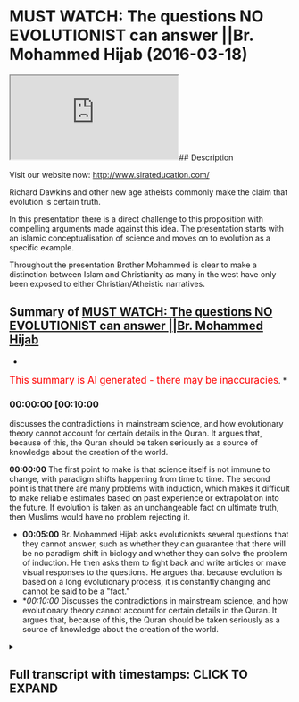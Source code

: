 # MUST WATCH: The questions NO EVOLUTIONIST can answer ||Br. Mohammed Hijab (2016-03-18)

<iframe loading='lazy' src='https://www.youtube.com/embed/CN14qAKJsEA'></iframe>## Description

Visit our website now: http://www.sirateducation.com/

Richard Dawkins and other new age atheists commonly make the claim that evolution is certain truth. 

In this presentation there is a direct challenge to this proposition with compelling arguments made against this idea. The presentation starts with an islamic conceptualisation of science and moves on to evolution as a specific example. 

Throughout the presentation Brother Mohammed is clear to make a distinction between Islam and Christianity as many in the west have only been exposed to either Christian/Atheistic narratives.

## Summary of [MUST WATCH: The questions NO EVOLUTIONIST can answer ||Br. Mohammed Hijab](https://www.youtube.com/watch?v=CN14qAKJsEA)


*

<span style="color:red; font-size:125%">This summary is AI generated - there may be inaccuracies</span>. [](/)*

### <a onclick="modifyYTiframeseektime('600')">00:00:00 [00:10:00</a>

discusses the contradictions in mainstream science, and how evolutionary theory cannot account for certain details in the Quran. It argues that, because of this, the Quran should be taken seriously as a source of knowledge about the creation of the world.

**<a onclick="modifyYTiframeseektime('0')">00:00:00</a>** The first point to make is that science itself is not immune to change, with paradigm shifts happening from time to time. The second point is that there are many problems with induction, which makes it difficult to make reliable estimates based on past experience or extrapolation into the future. If evolution is taken as an unchangeable fact on ultimate truth, then Muslims would have no problem rejecting it.
* **<a onclick="modifyYTiframeseektime('300')">00:05:00</a>**  Br. Mohammed Hijab asks evolutionists several questions that they cannot answer, such as whether they can guarantee that there will be no paradigm shift in biology and whether they can solve the problem of induction. He then asks them to fight back and write articles or make visual responses to the questions. He argues that because evolution is based on a long evolutionary process, it is constantly changing and cannot be said to be a "fact."
* **<a onclick="modifyYTiframeseektime('600')">00:10:00</a>* Discusses the contradictions in mainstream science, and how evolutionary theory cannot account for certain details in the Quran. It argues that, because of this, the Quran should be taken seriously as a source of knowledge about the creation of the world.

<details><summary><h2>Full transcript with timestamps: CLICK TO EXPAND</h2></summary>

<a onclick="modifyYTiframeseektime('0)')">0:00:00 and public leaders feel so me or so<\/a>
<a onclick="modifyYTiframeseektime('5)')">0:00:05 dirty or do I either would you me I<\/a>
<a onclick="modifyYTiframeseektime('9)')">0:00:09 thought all right so the first thing<\/a>
<a onclick="modifyYTiframeseektime('12)')">0:00:12 that needs to be understood is that as<\/a>
<a onclick="modifyYTiframeseektime('15)')">0:00:15 Muslims we see science as a positive<\/a>
<a onclick="modifyYTiframeseektime('17)')">0:00:17 thing that is because we believe it cut<\/a>
<a onclick="modifyYTiframeseektime('19)')">0:00:19 it attempts to come to terms with what<\/a>
<a onclick="modifyYTiframeseektime('22)')">0:00:22 we believe is God's natural creation<\/a>
<a onclick="modifyYTiframeseektime('24)')">0:00:24 also unlike a Christian counterparts we<\/a>
<a onclick="modifyYTiframeseektime('28)')">0:00:28 have made this wolf history where you<\/a>
<a onclick="modifyYTiframeseektime('30)')">0:00:30 have a massive divide between the<\/a>
<a onclick="modifyYTiframeseektime('32)')">0:00:32 religious institutions and science and<\/a>
<a onclick="modifyYTiframeseektime('35)')">0:00:35 also on Michael Christian counterparts<\/a>
<a onclick="modifyYTiframeseektime('37)')">0:00:37 we haven't had to retreat in our home<\/a>
<a onclick="modifyYTiframeseektime('42)')">0:00:42 neuticle approach in other words the<\/a>
<a onclick="modifyYTiframeseektime('44)')">0:00:44 verses that talk about the heavens and<\/a>
<a onclick="modifyYTiframeseektime('46)')">0:00:46 the earth the verses that talk about the<\/a>
<a onclick="modifyYTiframeseektime('47)')">0:00:47 creations of the Emmons and the earthen<\/a>
<a onclick="modifyYTiframeseektime('50)')">0:00:50 and the things that God has really<\/a>
<a onclick="modifyYTiframeseektime('52)')">0:00:52 created those verses we maintain a<\/a>
<a onclick="modifyYTiframeseektime('55)')">0:00:55 literalistic account of those verses and<\/a>
<a onclick="modifyYTiframeseektime('57)')">0:00:57 we have had to resort to metaphor izing<\/a>
<a onclick="modifyYTiframeseektime('60)')">0:01:00 those verses when they are clearly not<\/a>
<a onclick="modifyYTiframeseektime('63)')">0:01:03 intended as metaphors now whilst Muslims<\/a>
<a onclick="modifyYTiframeseektime('67)')">0:01:07 will maintain that there is a close<\/a>
<a onclick="modifyYTiframeseektime('68)')">0:01:08 relationship between the Quran or Islam<\/a>
<a onclick="modifyYTiframeseektime('72)')">0:01:12 and science we will also say they ought<\/a>
<a onclick="modifyYTiframeseektime('77)')">0:01:17 not to be a perfect relationship between<\/a>
<a onclick="modifyYTiframeseektime('79)')">0:01:19 the Quran slam and science and this<\/a>
<a onclick="modifyYTiframeseektime('83)')">0:01:23 brings me to my main point that science<\/a>
<a onclick="modifyYTiframeseektime('85)')">0:01:25 itself is not perfect and I'm going to<\/a>
<a onclick="modifyYTiframeseektime('87)')">0:01:27 outline two reasons why I believe that<\/a>
<a onclick="modifyYTiframeseektime('90)')">0:01:30 is the case<\/a>
<a onclick="modifyYTiframeseektime('93)')">0:01:33 right so the first point I want to make<\/a>
<a onclick="modifyYTiframeseektime('95)')">0:01:35 is what Thomas Kuhn called a paradigm<\/a>
<a onclick="modifyYTiframeseektime('98)')">0:01:38 shift now science can undergo always<\/a>
<a onclick="modifyYTiframeseektime('100)')">0:01:40 referred to as a paradigm shift and a<\/a>
<a onclick="modifyYTiframeseektime('103)')">0:01:43 paradigm shift is literally know that no<\/a>
<a onclick="modifyYTiframeseektime('106)')">0:01:46 two scientific facts change actual<\/a>
<a onclick="modifyYTiframeseektime('109)')">0:01:49 scientific facts but the whole framework<\/a>
<a onclick="modifyYTiframeseektime('112)')">0:01:52 through which these facts operate also<\/a>
<a onclick="modifyYTiframeseektime('114)')">0:01:54 change now that happened at the time of<\/a>
<a onclick="modifyYTiframeseektime('118)')">0:01:58 sort of Newton / Einstein so there was a<\/a>
<a onclick="modifyYTiframeseektime('121)')">0:02:01 shift a complete paradigm shift from<\/a>
<a onclick="modifyYTiframeseektime('125)')">0:02:05 Newtonian physics to Einstein in physics<\/a>
<a onclick="modifyYTiframeseektime('128)')">0:02:08 that's an established reality and people<\/a>
<a onclick="modifyYTiframeseektime('133)')">0:02:13 of philosophy of science will know this<\/a>
<a onclick="modifyYTiframeseektime('135)')">0:02:15 another example is the fact that you<\/a>
<a onclick="modifyYTiframeseektime('137)')">0:02:17 know you had the assumption that the<\/a>
<a onclick="modifyYTiframeseektime('139)')">0:02:19 universe always existed and this is<\/a>
<a onclick="modifyYTiframeseektime('141)')">0:02:21 called steady state theory and this<\/a>
<a onclick="modifyYTiframeseektime('144)')">0:02:24 moved to the expanding universe model<\/a>
<a onclick="modifyYTiframeseektime('146)')">0:02:26 big bang / extent expanding universe<\/a>
<a onclick="modifyYTiframeseektime('149)')">0:02:29 model which of course meant the<\/a>
<a onclick="modifyYTiframeseektime('152)')">0:02:32 following him and I at one stage to put<\/a>
<a onclick="modifyYTiframeseektime('155)')">0:02:35 on contradicted science because the<\/a>
<a onclick="modifyYTiframeseektime('157)')">0:02:37 Quran makes it very clear that the<\/a>
<a onclick="modifyYTiframeseektime('159)')">0:02:39 universe did indeed have an explicit<\/a>
<a onclick="modifyYTiframeseektime('161)')">0:02:41 beginning steady state theory was<\/a>
<a onclick="modifyYTiframeseektime('165)')">0:02:45 completely against that and thus there<\/a>
<a onclick="modifyYTiframeseektime('168)')">0:02:48 was no reconciliation whatsoever between<\/a>
<a onclick="modifyYTiframeseektime('171)')">0:02:51 steady state theory and the Quran so I<\/a>
<a onclick="modifyYTiframeseektime('174)')">0:02:54 once saved in Islamic narrative<\/a>
<a onclick="modifyYTiframeseektime('176)')">0:02:56 contradicted established facts<\/a>
<a onclick="modifyYTiframeseektime('179)')">0:02:59 scientific fact but it science came to<\/a>
<a onclick="modifyYTiframeseektime('183)')">0:03:03 agree with the credit narrative<\/a>
<a onclick="modifyYTiframeseektime('184)')">0:03:04 afterwards so this is the first point<\/a>
<a onclick="modifyYTiframeseektime('188)')">0:03:08 right so the second point that I want to<\/a>
<a onclick="modifyYTiframeseektime('192)')">0:03:12 make is what is commonly referred to as<\/a>
<a onclick="modifyYTiframeseektime('194)')">0:03:14 the problem of induction now induction<\/a>
<a onclick="modifyYTiframeseektime('197)')">0:03:17 attempts to make sort broad<\/a>
<a onclick="modifyYTiframeseektime('200)')">0:03:20 generalizations on specific samples now<\/a>
<a onclick="modifyYTiframeseektime('203)')">0:03:23 the problems of induction are many which<\/a>
<a onclick="modifyYTiframeseektime('206)')">0:03:26 has 12 enumerated by David Hume one of<\/a>
<a onclick="modifyYTiframeseektime('209)')">0:03:29 them is that it's very difficult to make<\/a>
<a onclick="modifyYTiframeseektime('212)')">0:03:32 estimations based on a select sample or<\/a>
<a onclick="modifyYTiframeseektime('216)')">0:03:36 is very difficult to make estimations<\/a>
<a onclick="modifyYTiframeseektime('219)')">0:03:39 based on past experiences on future<\/a>
<a onclick="modifyYTiframeseektime('223)')">0:03:43 events so these all sort of problems are<\/a>
<a onclick="modifyYTiframeseektime('226)')">0:03:46 associated with induction and these<\/a>
<a onclick="modifyYTiframeseektime('229)')">0:03:49 problems cause deep and dangerous<\/a>
<a onclick="modifyYTiframeseektime('233)')">0:03:53 complications for those who see science<\/a>
<a onclick="modifyYTiframeseektime('236)')">0:03:56 or the theory of evolution to be more<\/a>
<a onclick="modifyYTiframeseektime('239)')">0:03:59 specific here and use a contemporary<\/a>
<a onclick="modifyYTiframeseektime('241)')">0:04:01 example a theory of evolution as an<\/a>
<a onclick="modifyYTiframeseektime('244)')">0:04:04 absolute certainty that is not prone to<\/a>
<a onclick="modifyYTiframeseektime('248)')">0:04:08 any kind of change now Muslims unlike<\/a>
<a onclick="modifyYTiframeseektime('252)')">0:04:12 our Christian literalist young earth<\/a>
<a onclick="modifyYTiframeseektime('254)')">0:04:14 creationist counterparts we don't have<\/a>
<a onclick="modifyYTiframeseektime('256)')">0:04:16 to believe for example that the universe<\/a>
<a onclick="modifyYTiframeseektime('258)')">0:04:18 is only you know a couple of days old or<\/a>
<a onclick="modifyYTiframeseektime('261)')">0:04:21 a couple of thousand years old we can<\/a>
<a onclick="modifyYTiframeseektime('264)')">0:04:24 come to the conclusion that the universe<\/a>
<a onclick="modifyYTiframeseektime('267)')">0:04:27 is expedient whether is years old and we<\/a>
<a onclick="modifyYTiframeseektime('270)')">0:04:30 don't have any problem in rejecting<\/a>
<a onclick="modifyYTiframeseektime('272)')">0:04:32 things like adaptation or speciation or<\/a>
<a onclick="modifyYTiframeseektime('275)')">0:04:35 the fact that dinosaurs you know existed<\/a>
<a onclick="modifyYTiframeseektime('277)')">0:04:37 or any of these things but we clearly<\/a>
<a onclick="modifyYTiframeseektime('279)')">0:04:39 are under obligation to reject human<\/a>
<a onclick="modifyYTiframeseektime('283)')">0:04:43 evolution<\/a>
<a onclick="modifyYTiframeseektime('286)')">0:04:46 right so bearing this in mind I hope you<\/a>
<a onclick="modifyYTiframeseektime('288)')">0:04:48 have only two questions to ask someone<\/a>
<a onclick="modifyYTiframeseektime('291)')">0:04:51 who takes evolution as an unchangeable<\/a>
<a onclick="modifyYTiframeseektime('294)')">0:04:54 certainty on ultimate truth to which if<\/a>
<a onclick="modifyYTiframeseektime('298)')">0:04:58 you can answer in the positive only then<\/a>
<a onclick="modifyYTiframeseektime('302)')">0:05:02 can you quench my skeptical thirst<\/a>
<a onclick="modifyYTiframeseektime('304)')">0:05:04 so our first question is can you<\/a>
<a onclick="modifyYTiframeseektime('308)')">0:05:08 guarantee that there will be no paradigm<\/a>
<a onclick="modifyYTiframeseektime('310)')">0:05:10 shift in the field of biology that I<\/a>
<a onclick="modifyYTiframeseektime('312)')">0:05:12 like of which we've already witnessed in<\/a>
<a onclick="modifyYTiframeseektime('314)')">0:05:14 physics that's the first question the<\/a>
<a onclick="modifyYTiframeseektime('317)')">0:05:17 second question is can you solve the<\/a>
<a onclick="modifyYTiframeseektime('321)')">0:05:21 problem of induction so they can get<\/a>
<a onclick="modifyYTiframeseektime('324)')">0:05:24 enough sample evidences to make a<\/a>
<a onclick="modifyYTiframeseektime('327)')">0:05:27 complete generalization in evolution or<\/a>
<a onclick="modifyYTiframeseektime('330)')">0:05:30 human evolution in particular these are<\/a>
<a onclick="modifyYTiframeseektime('334)')">0:05:34 my questions and is my case and I really<\/a>
<a onclick="modifyYTiframeseektime('337)')">0:05:37 want to ask you for a favor really have<\/a>
<a onclick="modifyYTiframeseektime('341)')">0:05:41 a request to make to you and it consists<\/a>
<a onclick="modifyYTiframeseektime('345)')">0:05:45 of two words fire back that's right<\/a>
<a onclick="modifyYTiframeseektime('352)')">0:05:52 fight back I've made my points clear<\/a>
<a onclick="modifyYTiframeseektime('355)')">0:05:55 I've elucidated on my questions so it's<\/a>
<a onclick="modifyYTiframeseektime('359)')">0:05:59 time for you to fight back write an<\/a>
<a onclick="modifyYTiframeseektime('361)')">0:06:01 article make a visual response let's see<\/a>
<a onclick="modifyYTiframeseektime('365)')">0:06:05 what you have to say to these questions<\/a>
<a onclick="modifyYTiframeseektime('368)')">0:06:08 that I posed so I've been describing<\/a>
<a onclick="modifyYTiframeseektime('371)')">0:06:11 evolution as if it's a fact as if it's a<\/a>
<a onclick="modifyYTiframeseektime('374)')">0:06:14 fact really I've been taking that for<\/a>
<a onclick="modifyYTiframeseektime('375)')">0:06:15 granted effect of science whether<\/a>
<a onclick="modifyYTiframeseektime('378)')">0:06:18 evolution can by its very nature cuz it<\/a>
<a onclick="modifyYTiframeseektime('381)')">0:06:21 takes millions of years to take place<\/a>
<a onclick="modifyYTiframeseektime('382)')">0:06:22 fulfill this scientific sort of textbook<\/a>
<a onclick="modifyYTiframeseektime('385)')">0:06:25 definition of science something which is<\/a>
<a onclick="modifyYTiframeseektime('387)')">0:06:27 a observed phenomena I'll leave that up<\/a>
<a onclick="modifyYTiframeseektime('390)')">0:06:30 to the viewer I'm not gonna you know<\/a>
<a onclick="modifyYTiframeseektime('391)')">0:06:31 just go back and forth for you guys<\/a>
<a onclick="modifyYTiframeseektime('394)')">0:06:34 you can decide that it was actually<\/a>
<a onclick="modifyYTiframeseektime('396)')">0:06:36 respected there's a matter it's because<\/a>
<a onclick="modifyYTiframeseektime('399)')">0:06:39 then you'd still have the two questions<\/a>
<a onclick="modifyYTiframeseektime('401)')">0:06:41 that you have to answer even if it is a<\/a>
<a onclick="modifyYTiframeseektime('402)')">0:06:42 fact but you have to understand that<\/a>
<a onclick="modifyYTiframeseektime('405)')">0:06:45 biologists understanding of our<\/a>
<a onclick="modifyYTiframeseektime('408)')">0:06:48 evolution has undergone a kind of<\/a>
<a onclick="modifyYTiframeseektime('410)')">0:06:50 cosmetic surgery in the 20th century<\/a>
<a onclick="modifyYTiframeseektime('412)')">0:06:52 that is because basically you had<\/a>
<a onclick="modifyYTiframeseektime('415)')">0:06:55 microbiology and sort of new<\/a>
<a onclick="modifyYTiframeseektime('417)')">0:06:57 understanding of genetics which had<\/a>
<a onclick="modifyYTiframeseektime('419)')">0:06:59 be incorporated into Darwinism or<\/a>
<a onclick="modifyYTiframeseektime('422)')">0:07:02 Darwinian evolution to create what you<\/a>
<a onclick="modifyYTiframeseektime('424)')">0:07:04 call the neo-darwinian evolution your<\/a>
<a onclick="modifyYTiframeseektime('427)')">0:07:07 Darwinian evolution your Darwinian<\/a>
<a onclick="modifyYTiframeseektime('430)')">0:07:10 evolution so as a result of these<\/a>
<a onclick="modifyYTiframeseektime('432)')">0:07:12 changes one can I still come to the<\/a>
<a onclick="modifyYTiframeseektime('435)')">0:07:15 conclusion that evolution is evolving<\/a>
<a onclick="modifyYTiframeseektime('437)')">0:07:17 it's changing it is moving around even I<\/a>
<a onclick="modifyYTiframeseektime('442)')">0:07:22 mean if you look at the fossil record<\/a>
<a onclick="modifyYTiframeseektime('444)')">0:07:24 because evolution a big part of the<\/a>
<a onclick="modifyYTiframeseektime('445)')">0:07:25 theory really depends upon the fossil<\/a>
<a onclick="modifyYTiframeseektime('447)')">0:07:27 record and there have been massive<\/a>
<a onclick="modifyYTiframeseektime('449)')">0:07:29 changes as a result of the new<\/a>
<a onclick="modifyYTiframeseektime('452)')">0:07:32 discoveries you know new fossil<\/a>
<a onclick="modifyYTiframeseektime('454)')">0:07:34 discoveries a full sample of Lucy Lucy<\/a>
<a onclick="modifyYTiframeseektime('457)')">0:07:37 obviously discovered in 1974 is a fossil<\/a>
<a onclick="modifyYTiframeseektime('461)')">0:07:41 and people actually know bandages had to<\/a>
<a onclick="modifyYTiframeseektime('464)')">0:07:44 come back to the drawing board<\/a>
<a onclick="modifyYTiframeseektime('464)')">0:07:44 continuously go back to the drawing<\/a>
<a onclick="modifyYTiframeseektime('466)')">0:07:46 board and try and reconfigure the third<\/a>
<a onclick="modifyYTiframeseektime('468)')">0:07:48 evolution based on this new fossil<\/a>
<a onclick="modifyYTiframeseektime('470)')">0:07:50 another another change that took place<\/a>
<a onclick="modifyYTiframeseektime('472)')">0:07:52 in order for men and now instead of it<\/a>
<a onclick="modifyYTiframeseektime('475)')">0:07:55 being a new fossil that take that people<\/a>
<a onclick="modifyYTiframeseektime('478)')">0:07:58 are found its new classifications now so<\/a>
<a onclick="modifyYTiframeseektime('481)')">0:08:01 a Neanderthal man was our anatomical<\/a>
<a onclick="modifyYTiframeseektime('485)')">0:08:05 cousin right and then he was<\/a>
<a onclick="modifyYTiframeseektime('487)')">0:08:07 reclassified to being anatomical brother<\/a>
<a onclick="modifyYTiframeseektime('492)')">0:08:12 I mean even to be honest a very famous<\/a>
<a onclick="modifyYTiframeseektime('495)')">0:08:15 controversy within the twenty sort of<\/a>
<a onclick="modifyYTiframeseektime('499)')">0:08:19 early 21st century could say what 20/20<\/a>
<a onclick="modifyYTiframeseektime('503)')">0:08:23 first century is the sort of<\/a>
<a onclick="modifyYTiframeseektime('505)')">0:08:25 controversial decade Stephen Gould<\/a>
<a onclick="modifyYTiframeseektime('508)')">0:08:28 so he made a theory of thesis called<\/a>
<a onclick="modifyYTiframeseektime('511)')">0:08:31 punctuated equilibrium with punctuated<\/a>
<a onclick="modifyYTiframeseektime('513)')">0:08:33 equilibrium which is actually contrasted<\/a>
<a onclick="modifyYTiframeseektime('516)')">0:08:36 it's a contrast to neo Darwinian<\/a>
<a onclick="modifyYTiframeseektime('519)')">0:08:39 evolution one can say he steps out of<\/a>
<a onclick="modifyYTiframeseektime('521)')">0:08:41 not new Darwinian evolution so there's a<\/a>
<a onclick="modifyYTiframeseektime('524)')">0:08:44 new explanation now for how human being<\/a>
<a onclick="modifyYTiframeseektime('526)')">0:08:46 or how different creatures evolved which<\/a>
<a onclick="modifyYTiframeseektime('529)')">0:08:49 is not the standard Darwinian evolution<\/a>
<a onclick="modifyYTiframeseektime('533)')">0:08:53 explanation so look at the changes are<\/a>
<a onclick="modifyYTiframeseektime('535)')">0:08:55 taking place and continuously change<\/a>
<a onclick="modifyYTiframeseektime('537)')">0:08:57 already with the theory of evolution<\/a>
<a onclick="modifyYTiframeseektime('540)')">0:09:00 there are so many changes that is it's<\/a>
<a onclick="modifyYTiframeseektime('544)')">0:09:04 really it's very hard to maintain that<\/a>
<a onclick="modifyYTiframeseektime('546)')">0:09:06 there won't be any new fossils or the<\/a>
<a onclick="modifyYTiframeseektime('548)')">0:09:08 one being you<\/a>
<a onclick="modifyYTiframeseektime('549)')">0:09:09 reclassifications that will render parts<\/a>
<a onclick="modifyYTiframeseektime('552)')">0:09:12 of the theory perhaps another would you<\/a>
<a onclick="modifyYTiframeseektime('555)')">0:09:15 know so think about that the fact that<\/a>
<a onclick="modifyYTiframeseektime('557)')">0:09:17 evolution is evolving is a testament to<\/a>
<a onclick="modifyYTiframeseektime('560)')">0:09:20 the fact really that it can continue to<\/a>
<a onclick="modifyYTiframeseektime('563)')">0:09:23 change and part new evidences can come<\/a>
<a onclick="modifyYTiframeseektime('566)')">0:09:26 in and be incorporated and undermined<\/a>
<a onclick="modifyYTiframeseektime('568)')">0:09:28 all evidences how can you maintain a<\/a>
<a onclick="modifyYTiframeseektime('570)')">0:09:30 certain reality in this case and if you<\/a>
<a onclick="modifyYTiframeseektime('573)')">0:09:33 want to maintain that is certain in the<\/a>
<a onclick="modifyYTiframeseektime('576)')">0:09:36 city so thing that happens for sure you<\/a>
<a onclick="modifyYTiframeseektime('579)')">0:09:39 still have to take a step back and you<\/a>
<a onclick="modifyYTiframeseektime('581)')">0:09:41 still did have to be open-minded and<\/a>
<a onclick="modifyYTiframeseektime('583)')">0:09:43 think all of these changes have happened<\/a>
<a onclick="modifyYTiframeseektime('585)')">0:09:45 what is guaranteeing us that continuous<\/a>
<a onclick="modifyYTiframeseektime('588)')">0:09:48 change will not continue to happen think<\/a>
<a onclick="modifyYTiframeseektime('591)')">0:09:51 about it<\/a>
<a onclick="modifyYTiframeseektime('593)')">0:09:53 so what really astonishes me is that<\/a>
<a onclick="modifyYTiframeseektime('597)')">0:09:57 people really do take evolution is<\/a>
<a onclick="modifyYTiframeseektime('600)')">0:10:00 almost like a religion become so deeply<\/a>
<a onclick="modifyYTiframeseektime('601)')">0:10:01 entrenched in people's mind they become<\/a>
<a onclick="modifyYTiframeseektime('603)')">0:10:03 loners like religion and the scientists<\/a>
<a onclick="modifyYTiframeseektime('606)')">0:10:06 job is going to be to attempt to falsify<\/a>
<a onclick="modifyYTiframeseektime('609)')">0:10:09 evidences but unfortunately because of<\/a>
<a onclick="modifyYTiframeseektime('612)')">0:10:12 the atmosphere that has been created in<\/a>
<a onclick="modifyYTiframeseektime('615)')">0:10:15 21st century with eighteen or new New<\/a>
<a onclick="modifyYTiframeseektime('618)')">0:10:18 Age atheism it is like a stubborn<\/a>
<a onclick="modifyYTiframeseektime('621)')">0:10:21 vehement like stubbornness about ideas<\/a>
<a onclick="modifyYTiframeseektime('624)')">0:10:24 this is create an atmosphere where<\/a>
<a onclick="modifyYTiframeseektime('626)')">0:10:26 people actually want to go and create a<\/a>
<a onclick="modifyYTiframeseektime('628)')">0:10:28 self-fulfilling prophecy in relation to<\/a>
<a onclick="modifyYTiframeseektime('630)')">0:10:30 this field of evolution and this makes<\/a>
<a onclick="modifyYTiframeseektime('633)')">0:10:33 them who look but this makes people look<\/a>
<a onclick="modifyYTiframeseektime('634)')">0:10:34 really bad like Lord Kelvin you know<\/a>
<a onclick="modifyYTiframeseektime('638)')">0:10:38 it's meant to be um you know massive<\/a>
<a onclick="modifyYTiframeseektime('640)')">0:10:40 scientist he made it speech publicly in<\/a>
<a onclick="modifyYTiframeseektime('642)')">0:10:42 the nineteen hundreds and he said that<\/a>
<a onclick="modifyYTiframeseektime('644)')">0:10:44 we know everything we need to know about<\/a>
<a onclick="modifyYTiframeseektime('645)')">0:10:45 physics and then five or six four or<\/a>
<a onclick="modifyYTiframeseektime('648)')">0:10:48 five years later Einstein came with a<\/a>
<a onclick="modifyYTiframeseektime('650)')">0:10:50 special theory of relativity so you have<\/a>
<a onclick="modifyYTiframeseektime('653)')">0:10:53 to understand that science is an<\/a>
<a onclick="modifyYTiframeseektime('655)')">0:10:55 instrumental way of understanding the<\/a>
<a onclick="modifyYTiframeseektime('657)')">0:10:57 world around us it's pragmatic it<\/a>
<a onclick="modifyYTiframeseektime('659)')">0:10:59 changes so I mean that's what you have<\/a>
<a onclick="modifyYTiframeseektime('662)')">0:11:02 to understand but look if you like me<\/a>
<a onclick="modifyYTiframeseektime('665)')">0:11:05 appreciate the scientific method we<\/a>
<a onclick="modifyYTiframeseektime('668)')">0:11:08 appreciate the sensitive something that<\/a>
<a onclick="modifyYTiframeseektime('669)')">0:11:09 unites people it's a rational recourse<\/a>
<a onclick="modifyYTiframeseektime('672)')">0:11:12 and you're and you're someone who<\/a>
<a onclick="modifyYTiframeseektime('675)')">0:11:15 appreciates it then realize that the<\/a>
<a onclick="modifyYTiframeseektime('677)')">0:11:17 science itself is not concerned with<\/a>
<a onclick="modifyYTiframeseektime('680)')">0:11:20 certain things<\/a>
<a onclick="modifyYTiframeseektime('681)')">0:11:21 like meaning<\/a>
<a onclick="modifyYTiframeseektime('683)')">0:11:23 it doesn't concern those things at all<\/a>
<a onclick="modifyYTiframeseektime('687)')">0:11:27 so if you have like this kind of like<\/a>
<a onclick="modifyYTiframeseektime('689)')">0:11:29 craving for certainty that can only be<\/a>
<a onclick="modifyYTiframeseektime('693)')">0:11:33 satiated with the question what is my<\/a>
<a onclick="modifyYTiframeseektime('697)')">0:11:37 purpose in life that can only be<\/a>
<a onclick="modifyYTiframeseektime('698)')">0:11:38 questioned associated with that question<\/a>
<a onclick="modifyYTiframeseektime('701)')">0:11:41 and look going back to science if we<\/a>
<a onclick="modifyYTiframeseektime('704)')">0:11:44 related to the quranic narrative the<\/a>
<a onclick="modifyYTiframeseektime('708)')">0:11:48 quranic narrative is interestingly<\/a>
<a onclick="modifyYTiframeseektime('711)')">0:11:51 despite all the things we've said it can<\/a>
<a onclick="modifyYTiframeseektime('714)')">0:11:54 be if you look at all of the verses that<\/a>
<a onclick="modifyYTiframeseektime('716)')">0:11:56 talk about creation literally in the<\/a>
<a onclick="modifyYTiframeseektime('718)')">0:11:58 front those verses can be correlated<\/a>
<a onclick="modifyYTiframeseektime('721)')">0:12:01 with even in the light like of 21st<\/a>
<a onclick="modifyYTiframeseektime('724)')">0:12:04 century scientific discovery in other<\/a>
<a onclick="modifyYTiframeseektime('726)')">0:12:06 words you can appreciate those verses in<\/a>
<a onclick="modifyYTiframeseektime('728)')">0:12:08 the light of 21st century discoveries so<\/a>
<a onclick="modifyYTiframeseektime('732)')">0:12:12 this is really an interesting part of<\/a>
<a onclick="modifyYTiframeseektime('734)')">0:12:14 the quranic narrative and it shows you<\/a>
<a onclick="modifyYTiframeseektime('736)')">0:12:16 and we should really strong case speedy<\/a>
<a onclick="modifyYTiframeseektime('738)')">0:12:18 for the timelessness of the quran are<\/a>
<a onclick="modifyYTiframeseektime('747)')">0:12:27 you going to subscribe wha-hey you gonna<\/a>
<a onclick="modifyYTiframeseektime('751)')">0:12:31 just become of the channel and you don't<\/a>
<a onclick="modifyYTiframeseektime('753)')">0:12:33 do i'm not subscribe you got to<\/a>
<a onclick="modifyYTiframeseektime('756)')">0:12:36 subscribe to the jump<\/a>
<a onclick="modifyYTiframeseektime('766)')">0:12:46 but Lina<\/a>
<a onclick="modifyYTiframeseektime('773)')">0:12:53 would you be a dog<\/a>
</details>